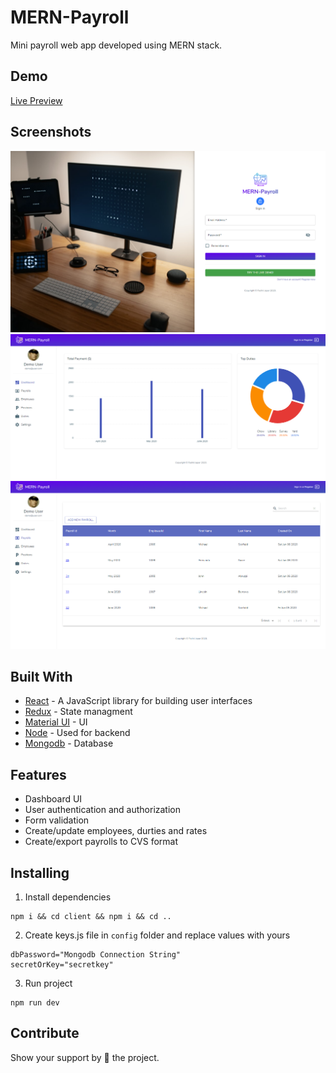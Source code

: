 # MERN-Payroll

Mini payroll web app developed using MERN stack.

## Demo

[Live Preview](https://mern-payroll.herokuapp.com)

## Screenshots

![](screenshots/mern-payroll-1.png)
![](screenshots/mern-payroll-2.png)
![](screenshots/mern-payroll-3.png)

## Built With

- [React](https://reactjs.org/) - A JavaScript library for building user interfaces
- [Redux](https://redux.js.org/) - State managment
- [Material UI](https://material-ui.com/) - UI
- [Node](https://nodejs.org/en/) - Used for backend
- [Mongodb](https://www.mongodb.com/) - Database

## Features

- Dashboard UI
- User authentication and authorization
- Form validation
- Create/update employees, durties and rates
- Create/export payrolls to CVS format

## Installing

1. Install dependencies

```
npm i && cd client && npm i && cd ..
```

2. Create keys.js file in `config` folder and replace values with yours

```
dbPassword="Mongodb Connection String"
secretOrKey="secretkey"
```

3. Run project

```
npm run dev
```

## Contribute

Show your support by 🌟 the project.
